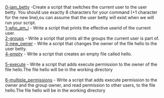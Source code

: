 [0-iam_betty](0-iam_betty) -Create a script that switches the current user to the user betty. You should use exactly 8 characters for your command (+1 character for the new line),ou can assume that the user betty will exist when we will run your script. <br />
[1-who_am_i](1-who_am_i) - Write a script that prints the effective userid of the current user.<br/>
[2-groups](2-groups) - Write a script that prints all the groups the current user is part of.<br/>
[3-new_owner](3-new_owner) - Write a script that changes the owner of the file hello to the user betty. <br/>
[4-empty](4-empty) - Write a script that creates an empty file called hello. <br/> <br/>
[5-execute](5-execute) - Write a script that adds execute permission to the owner of the file hello.The file hello will be in the working directory <br/> <br/>
[6-multiple_permissions](6-multiple_permissions) - Write a script that adds execute permission to the owner and the group owner, and read permission to other users, to the file hello.The file hello will be in the working directory <br/> <br/>
